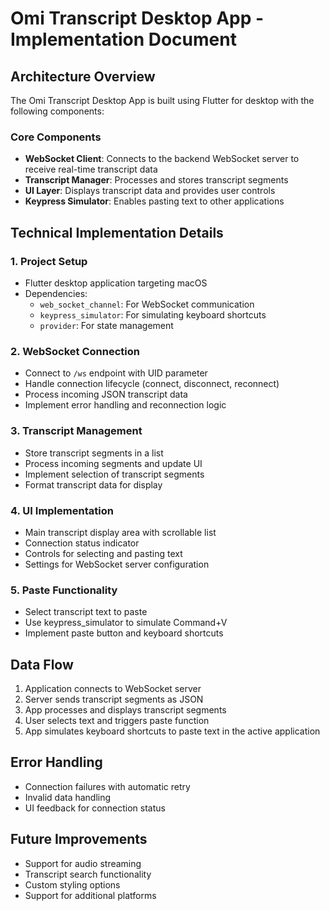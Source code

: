 # Omi Transcript Desktop App - Implementation Document

## Architecture Overview

The Omi Transcript Desktop App is built using Flutter for desktop with the following components:

### Core Components
- **WebSocket Client**: Connects to the backend WebSocket server to receive real-time transcript data
- **Transcript Manager**: Processes and stores transcript segments
- **UI Layer**: Displays transcript data and provides user controls
- **Keypress Simulator**: Enables pasting text to other applications

## Technical Implementation Details

### 1. Project Setup
- Flutter desktop application targeting macOS
- Dependencies:
  - `web_socket_channel`: For WebSocket communication
  - `keypress_simulator`: For simulating keyboard shortcuts
  - `provider`: For state management

### 2. WebSocket Connection
- Connect to `/ws` endpoint with UID parameter
- Handle connection lifecycle (connect, disconnect, reconnect)
- Process incoming JSON transcript data
- Implement error handling and reconnection logic

### 3. Transcript Management
- Store transcript segments in a list
- Process incoming segments and update UI
- Implement selection of transcript segments
- Format transcript data for display

### 4. UI Implementation
- Main transcript display area with scrollable list
- Connection status indicator
- Controls for selecting and pasting text
- Settings for WebSocket server configuration

### 5. Paste Functionality
- Select transcript text to paste
- Use keypress_simulator to simulate Command+V
- Implement paste button and keyboard shortcuts

## Data Flow
1. Application connects to WebSocket server
2. Server sends transcript segments as JSON
3. App processes and displays transcript segments
4. User selects text and triggers paste function
5. App simulates keyboard shortcuts to paste text in the active application

## Error Handling
- Connection failures with automatic retry
- Invalid data handling
- UI feedback for connection status

## Future Improvements
- Support for audio streaming
- Transcript search functionality
- Custom styling options
- Support for additional platforms

